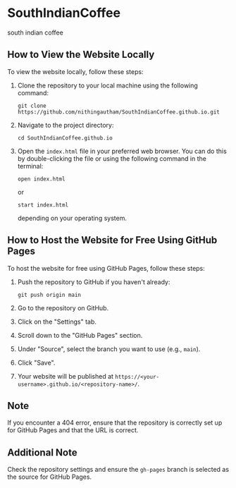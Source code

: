 # SouthIndianCoffee
south indian coffee

## How to View the Website Locally

To view the website locally, follow these steps:

1. Clone the repository to your local machine using the following command:
   ```
   git clone https://github.com/nithingautham/SouthIndianCoffee.github.io.git
   ```

2. Navigate to the project directory:
   ```
   cd SouthIndianCoffee.github.io
   ```

3. Open the `index.html` file in your preferred web browser. You can do this by double-clicking the file or using the following command in the terminal:
   ```
   open index.html
   ```
   or
   ```
   start index.html
   ```
   depending on your operating system.

## How to Host the Website for Free Using GitHub Pages

To host the website for free using GitHub Pages, follow these steps:

1. Push the repository to GitHub if you haven't already:
   ```
   git push origin main
   ```

2. Go to the repository on GitHub.

3. Click on the "Settings" tab.

4. Scroll down to the "GitHub Pages" section.

5. Under "Source", select the branch you want to use (e.g., `main`).

6. Click "Save".

7. Your website will be published at `https://<your-username>.github.io/<repository-name>/`.

## Note

If you encounter a 404 error, ensure that the repository is correctly set up for GitHub Pages and that the URL is correct.

## Additional Note

Check the repository settings and ensure the `gh-pages` branch is selected as the source for GitHub Pages.
